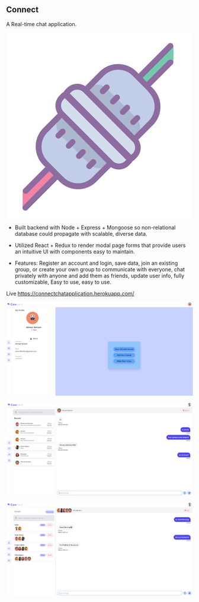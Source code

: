 ## Connect

A Real-time chat application.

<p align='center'>
<img src='./connected.png' alt="Connect" title="Connect" />
</p>

- Built backend with Node + Express + Mongoose so non-relational database could propagate with scalable, diverse data.

- Utilized React + Redux to render modal page forms that provide users an intuitive UI with components easy to maintain.

- Features: Register an account and login, save data, join an existing group, or create your own group to communicate with everyone, chat privately with anyone and add them as friends, update user info, fully customizable, Easy to use, easy to use.

Live https://connectchatapplication.herokuapp.com/

![Connect Home Page](/client/public/images/chat-app-1.png)

![Connect Messages Inbox](/client/public/images/chat-app-2.png)

![Group Chat](/client/public/images/chat-app-3.png)
